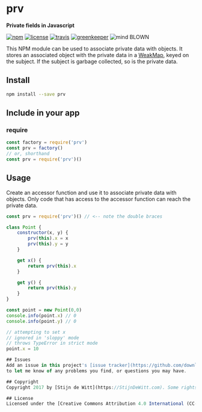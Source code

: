 # prv
**Private fields in Javascript**

[![npm](https://img.shields.io/npm/v/prv.svg)](https://npmjs.com/package/prv)
[![license](https://img.shields.io/npm/l/prv.svg)](https://creativecommons.org/licenses/by/4.0/)
[![travis](https://img.shields.io/travis/Download/prv.svg)](https://travis-ci.org/Download/prv)
[![greenkeeper](https://img.shields.io/david/Download/prv.svg)](https://greenkeeper.io/)
![mind BLOWN](https://img.shields.io/badge/mind-BLOWN-ff69b4.svg)

This NPM module can be used to associate private data with objects. It stores an associated object with the private data in a [WeakMap](https://developer.mozilla.org/en-US/docs/Web/JavaScript/Reference/Global_Objects/WeakMap), keyed on the subject. If the subject is garbage collected, so is the private data.

## Install
```sh
npm install --save prv
```

## Include in your app

### require
```js
const factory = require('prv')
const prv = factory()
// or, shorthand
const prv = require('prv')()
```

## Usage
Create an accessor function and use it to associate private data with objects. Only code that has access to the accessor function can reach the private data.

```js
const prv = require('prv')() // <-- note the double braces

class Point {
	constructor(x, y) {
		prv(this).x = x
		prv(this).y = y
	}

	get x() {
		return prv(this).x
	}

	get y() {
		return prv(this).y
	}
}

const point = new Point(0,0)
console.info(point.x) // 0
console.info(point.y) // 0

// attempting to set x
// ignored in 'sloppy' mode
// throws TypeError in strict mode
point.x = 10

## Issues
Add an issue in this project's [issue tracker](https://github.com/download/prv/issues)
to let me know of any problems you find, or questions you may have.

## Copyright
Copyright 2017 by [Stijn de Witt](https://StijnDeWitt.com). Some rights reserved.

## License
Licensed under the [Creative Commons Attribution 4.0 International (CC-BY-4.0)](https://creativecommons.org/licenses/by/4.0/) Open Source license.
